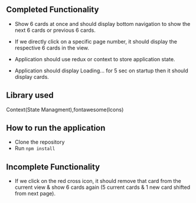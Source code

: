 ##  Completed Functionality

- Show 6 cards at once and should display bottom navigation to show the next 6 cards or previous 6 cards.
- If we directly click on a specific page number, it should display the respective 6 cards in the view.
- Application should use redux or context to store application state.

- Application should display Loading... for 5 sec on startup then it should display cards.

## Library used

Context(State Managment),fontawesome(Icons)

## How to run the application

- Clone the repository
- Run `npm install`

## Incomplete Functionality

- If we click on the red cross icon, it should remove that card from the current view & show 6 cards again (5 current cards & 1 new card shifted from next page).

